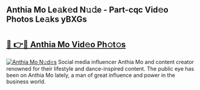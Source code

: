 ## Anthia Mo Le𝚊k𝚎d N𝚞𝚍e - Part-cqc Vid𝚎o Photos Le𝚊ks yBXGs

# <h2><a href="http://fbcp5b7.evod.top/?m=Anthia+Mo">🔗 👉🔴 Anthia Mo Vid𝚎o Ph𝚘t𝚘s</a></h2>

[![Anthia Mo N𝚞d𝚎s](https://i.imgur.com/8V9OHl7.gif)](http://fbcp5b7.evod.top/?m=Anthia+Mo)
Social media influencer Anthia Mo and content creator renowned for their lifestyle and dance-inspired content. The public eye has been on Anthia Mo lately, a man of great influence and power in the business world. 

